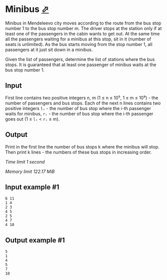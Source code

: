 # Minibus [⬀](https://www.e-olymp.com/en/problems/5107)

Minibus in Mendeleevo city moves according to the route from the bus stop number 1 to the bus stop number m. The driver stops at the station only if at least one of the passengers in the cabin wants to get out. At the same time all the passengers waiting for a minibus at this stop, sit in it (number of seats is unlimited). As the bus starts moving from the stop number 1, all passengers at it just sit down in a minibus.

Given the list of passengers, determine the list of stations where the bus stops. It is guaranteed that at least one passenger of minibus waits at the bus stop number 1.

## Input

First line contains two positive integers n, m (1 ≤ n ≤ 10⁵, 1 ≤ m ≤ 10⁹) - the number of passengers and bus stops. Each of the next n lines contains two positive integers `lᵢ` - the number of bus stop where the i-th passenger waits for minibus, `rᵢ` - the number of bus stop where the i-th passenger goes out (1 ≤ `lᵢ` < `rᵢ` ≤ m).

## Output

Print in the first line the number of bus stops k where the minibus will stop. Then print k lines - the numbers of these bus stops in increasing order.

_Time limit 1 second_

_Memory limit 122.17 MiB_

## Input example #1
```
6 11
1 4
2 3
4 5
2 5
4 7
4 10
```

## Output example #1
```
5
1
4
5
7
10
```
